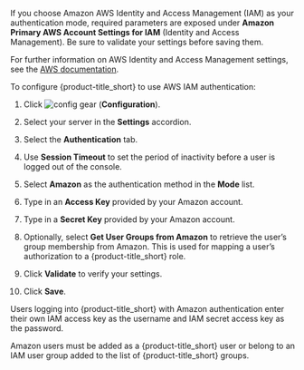 If you choose Amazon AWS Identity and Access Management (IAM) as your
authentication mode, required parameters are exposed under **Amazon
Primary AWS Account Settings for IAM** (Identity and Access Management).
Be sure to validate your settings before saving them.

<div class="note">

For further information on AWS Identity and Access Management settings,
see the [AWS
documentation](https://docs.aws.amazon.com/IAM/latest/UserGuide/introduction.html).

</div>

To configure {product-title\_short} to use AWS IAM authentication:

1.  Click ![config gear](config-gear.png) (**Configuration**).

2.  Select your server in the **Settings** accordion.

3.  Select the **Authentication** tab.

4.  Use **Session Timeout** to set the period of inactivity before a
    user is logged out of the console.

5.  Select **Amazon** as the authentication method in the **Mode** list.

6.  Type in an **Access Key** provided by your Amazon account.

7.  Type in a **Secret Key** provided by your Amazon account.

8.  Optionally, select **Get User Groups from Amazon** to retrieve the
    user’s group membership from Amazon. This is used for mapping a
    user’s authorization to a {product-title\_short} role.

9.  Click **Validate** to verify your settings.

10. Click **Save**.

Users logging into {product-title\_short} with Amazon authentication
enter their own IAM access key as the username and IAM secret access key
as the password.

Amazon users must be added as a {product-title\_short} user or belong to
an IAM user group added to the list of {product-title\_short} groups.
